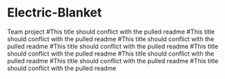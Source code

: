 # Electric-Blanket
Team project
#This title should conflict with the pulled readme
#This title should conflict with the pulled readme
#This title should conflict with the pulled readme
#This title should conflict with the pulled readme
#This title should conflict with the pulled readme
#This title should conflict with the pulled readme
#This title should conflict with the pulled readme
#This title should conflict with the pulled readme
